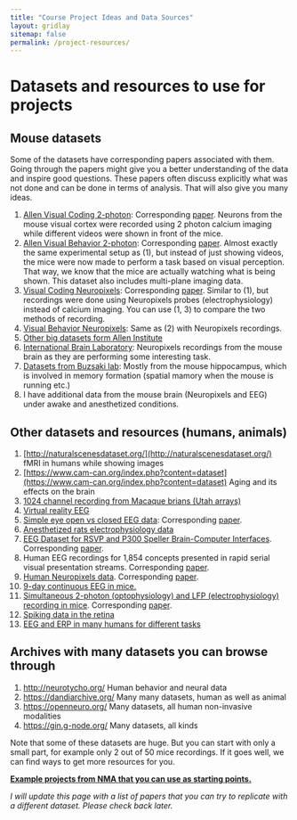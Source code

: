 ```yaml
---
title: "Course Project Ideas and Data Sources"
layout: gridlay
sitemap: false
permalink: /project-resources/
---
```


# Datasets and resources to use for projects

## Mouse datasets
Some of the datasets have corresponding papers associated with them. Going through the papers might give you a better understanding of the data and inspire good questions. These papers often discuss explicitly what was not done and can be done in terms of analysis. That will also give you many ideas.

1. [Allen Visual Coding 2-photon](https://portal.brain-map.org/explore/circuits/visual-coding-2p): Corresponding [paper](https://www.nature.com/articles/s41593-019-0550-9). Neurons from the mouse visual cortex were recorded using 2 photon calcium imaging while different videos were shown in front of the mice.
2. [Allen Visual Behavior 2-photon](https://portal.brain-map.org/explore/circuits/visual-behavior-2p): Corresponding [paper](https://elifesciences.org/articles/50340). Almost exactly the same experimental setup as (1), but instead of just showing videos, the mice were now made to perform a task based on visual perception. That way, we know that the mice are actually watching what is being shown. This dataset also includes multi-plane imaging data.
3. [Visual Coding Neuropixels](https://portal.brain-map.org/explore/circuits/visual-coding-neuropixels): Corresponding [paper](https://www.nature.com/articles/s41586-020-03171-x). Similar to (1), but recordings were done using Neuropixels probes (electrophysiology) instead of calcium imaging. You can use (1, 3) to compare the two methods of recording.
4. [Visual Behavior Neuropixels](https://alleninstitute.org/what-we-do/brain-science/news-press/articles/300000-mouse-neurons-scientists-hope-glean-how-brain-drives-behavior): Same as (2) with Neuropixels recordings.
5. [Other big datasets form Allen Institute](https://portal.brain-map.org/)
6. [International Brain Laboratory](https://www.internationalbrainlab.com/#home-new): Neuropixels recordings from the mouse brain as they are performing some interesting task.
7. [Datasets from Buzsaki lab](https://buzsakilab.com/wp/database/): Mostly from the mouse hippocampus, which is involved in memory formation (spatial mamory when the mouse is running etc.)
8. I have additional data from the mouse brain (Neuropixels and EEG) under awake and anesthetized conditions.

## Other datasets and resources (humans, animals)

1. [http://naturalscenesdataset.org/](http://naturalscenesdataset.org/) fMRI in humans while showing images
2. [https://www.cam-can.org/index.php?content=dataset](https://www.cam-can.org/index.php?content=dataset) Aging and its effects on the brain
3. [1024 channel recording from Macaque brians (Utah arrays)](https://gin.g-node.org/NIN/V1_V4_1024_electrode_resting_state_data)
4. [Virtual reality EEG](https://openneuro.org/datasets/ds003702/versions/1.0.1)
5. [Simple eye open vs closed EEG data](https://childmind.s3.us-west-1.amazonaws.com/python/childmind_python.zip): Corresponding [paper](https://arxiv.org/abs/2203.02552).
6. [Anesthetized rats electrophysiology data](https://gin.g-node.org/UlbertLab/High_Resolution_Cortical_Spikes)
7. [EEG Dataset for RSVP and P300 Speller Brain-Computer Interfaces](https://github.com/KyunghoWon-GIST/EEG-dataset-for-RSVP-P300-speller). Corresponding [paper](https://www.nature.com/articles/s41597-022-01509-w).
8. Human EEG recordings for 1,854 concepts presented in rapid serial visual presentation streams. Corresponding [paper](https://www.nature.com/articles/s41597-021-01102-7).
9. [Human Neuropixels data](https://datadryad.org/stash/dataset/doi:10.5061/dryad.d2547d840). Corresponding [paper](https://www.ncbi.nlm.nih.gov/pmc/articles/PMC8632658/pdf/fnins-15-741279.pdf).
10. [9-day continuous EEG in mice.](https://gin.g-node.org/hiobeen/Mouse_EEG_ChronicSleepRestriction_Kim_et_al)
11. [Simultaneous 2-photon (optophysiology) and LFP (electrophysiology) recording in mice](https://datadryad.org/stash/dataset/doi:10.5061/dryad.dbrv15f23). Corresponding [paper](https://www.ncbi.nlm.nih.gov/pmc/articles/PMC8632658/pdf/fnins-15-741279.pdf).
12. [Spiking data in the retina](http://arks.princeton.edu/ark:/88435/dsp015425kd84r)
13. [EEG and ERP in many humans for different tasks](http://gigadb.org/dataset/100990)

## Archives with many datasets you can browse through

1. http://neurotycho.org/ Human behavior and neural data
2. https://dandiarchive.org/ Many many datasets, human as well as animal
3. https://openneuro.org/ Many datasets, all human non-invasive modalities
4. https://gin.g-node.org/ Many datasets, all kinds


Note that some of these datasets are huge. But you can start with only a small part, for example only 2 out of 50 mice recordings. If it goes well, we can find ways to get more resources for you.

**[Example projects from NMA that you can use as starting points.](https://compneuro.neuromatch.io/projects/docs/project_templates.html)**

_I will update this page with a list of papers that you can try to replicate with a different dataset. Please check back later._
